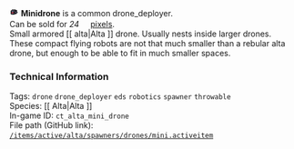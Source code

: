 ![ ](https://raw.githubusercontent.com/Ceterai/Enternia/main/items/active/alta/spawners/drones/mini.png) **Minidrone** is a common drone_deployer.  
Can be sold for *24* <img src="https://starbounder.org/mediawiki/images/2/21/Pixel.png" width="12" height="16"/> [pixels](https://starbounder.org/Pixel).  
Small armored [[ alta|Alta ]] drone. Usually nests inside larger drones.  
These compact flying robots are not that much smaller than a rebular alta drone, but enough to be able to fit in much smaller spaces.

### Technical Information

Tags: `drone` `drone_deployer` `eds` `robotics` `spawner` `throwable`  
Species: [[ Alta|Alta ]]  
In-game ID: `ct_alta_mini_drone`  
File path (GitHub link): [`/items/active/alta/spawners/drones/mini.activeitem`](https://github.com/Ceterai/Enternia/blob/main/items/active/alta/spawners/drones/mini.activeitem)
